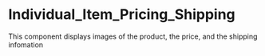# Individual_Item_Pricing_Shipping

This component displays images of the product, the price, and the shipping infomation